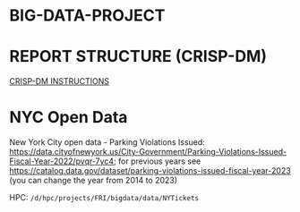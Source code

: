 # BIG-DATA-PROJECT

# REPORT STRUCTURE (CRISP-DM)
[CRISP-DM INSTRUCTIONS](https://s2.smu.edu/~mhd/8331f03/crisp.pdf)

# NYC Open Data

New York City open data - Parking Violations Issued: https://data.cityofnewyork.us/City-Government/Parking-Violations-Issued-Fiscal-Year-2022/pvqr-7yc4; for previous years see https://catalog.data.gov/dataset/parking-violations-issued-fiscal-year-2023 (you can change the year from 2014 to 2023)

HPC: `/d/hpc/projects/FRI/bigdata/data/NYTickets`

